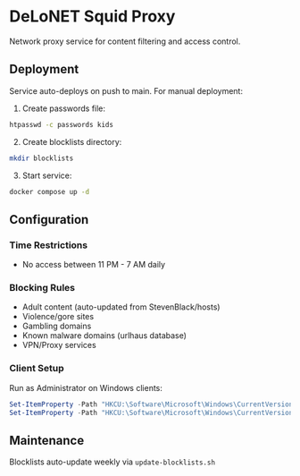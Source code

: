 # DeLoNET Squid Proxy

Network proxy service for content filtering and access control.

## Deployment
Service auto-deploys on push to main. For manual deployment:

1. Create passwords file:
```bash
htpasswd -c passwords kids
```

2. Create blocklists directory:
```bash
mkdir blocklists
```

3. Start service:
```bash
docker compose up -d
```

## Configuration

### Time Restrictions
- No access between 11 PM - 7 AM daily

### Blocking Rules
- Adult content (auto-updated from StevenBlack/hosts)
- Violence/gore sites
- Gambling domains
- Known malware domains (urlhaus database)
- VPN/Proxy services

### Client Setup
Run as Administrator on Windows clients:
```powershell
Set-ItemProperty -Path "HKCU:\Software\Microsoft\Windows\CurrentVersion\Internet Settings" -Name ProxyServer -Value "http://proxy.delonet.home:3128"
Set-ItemProperty -Path "HKCU:\Software\Microsoft\Windows\CurrentVersion\Internet Settings" -Name ProxyEnable -Value 1
```

## Maintenance
Blocklists auto-update weekly via `update-blocklists.sh`